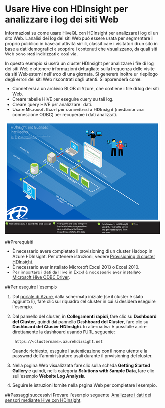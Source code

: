 <properties 
	pageTitle="Usare Hive con Hadoop per l'analisi dei log dei siti Web | Microsoft Azure" 
	description="Informazioni su come usare Hive con HDInsight per analizzare i log dei siti Web. Si userà un file di log come input in una tabella di HDInsight e HiveQL per eseguire query sui dati." 
	services="hdinsight" 
	documentationCenter="" 
	authors="nitinme" 
	manager="jhubbard" 
	editor="cgronlun"
	tags="azure-portal"/>

<tags 
	ms.service="hdinsight" 
	ms.workload="big-data" 
	ms.tgt_pltfrm="na" 
	ms.devlang="na" 
	ms.topic="article" 
	ms.date="05/17/2016" 
	ms.author="nitinme"/>

# Usare Hive con HDInsight per analizzare i log dei siti Web

Informazioni su come usare HiveQL con HDInsight per analizzare i log di un sito Web. L'analisi dei log dei siti Web può essere usata per segmentare il proprio pubblico in base ad attività simili, classificare i visitatori di un sito in base a dati demografici e scoprire i contenuti che visualizzano, da quali siti Web sono stati indirizzati e così via.

In questo esempio si userà un cluster HDInsight per analizzare i file di log dei siti Web e ottenere informazioni dettagliate sulla frequenza delle visite da siti Web esterni nell'arco di una giornata. Si genererà inoltre un riepilogo degli errori dei siti Web riscontrati dagli utenti. Si apprenderà come:

- Connettersi a un archivio BLOB di Azure, che contiene i file di log dei siti Web.
- Creare tabelle HIVE per eseguire query su tali log.
- Creare query HIVE per analizzare i dati.
- Usare Microsoft Excel per connettersi a HDInsight (mediante una connessione ODBC) per recuperare i dati analizzati.

![HDI.Samples.Website.Log.Analysis][img-hdi-weblogs-sample]

##Prerequisiti

- È necessario avere completato il provisioning di un cluster Hadoop in Azure HDInsight. Per ottenere istruzioni, vedere [Provisioning di cluster HDInsight][hdinsight-provision].
- È necessario aver installato Microsoft Excel 2013 o Excel 2010.
- Per importare i dati da Hive in Excel è necessario aver installato [Microsoft Hive ODBC Driver](http://www.microsoft.com/download/details.aspx?id=40886).


##Per eseguire l'esempio

1. Dal [portale di Azure](https://portal.azure.com/), dalla schermata iniziale (se il cluster è stato aggiunto lì), fare clic sul riquadro del cluster in cui si desidera eseguire l'esempio.

2. Dal pannello del cluster, in **Collegamenti rapidi**, fare clic su **Dashboard del Cluster**, quindi dal pannello **Dashboard del Cluster**, fare clic su **Dashboard del Cluster HDInsight**. In alternativa, è possibile aprire direttamente la dashboard usando l'URL seguente:

	 	https://<clustername>.azurehdinsight.net
	
	Quando richiesto, eseguire l'autenticazione con il nome utente e la password dell'amministratore usati durante il provisioning del cluster.
  
2. Nella pagina Web visualizzata fare clic sulla scheda **Getting Started Gallery** e quindi, nella categoria **Solutions with Sample Data**, fare clic sull'esempio **Website Log Analysis**.

3. Seguire le istruzioni fornite nella pagina Web per completare l'esempio.

##Passaggi successivi
Provare l'esempio seguente: [Analizzare i dati dei sensori mediante Hive con HDInsight](hdinsight-hive-analyze-sensor-data.md).


[hdinsight-provision]: hdinsight-provision-clusters.md
[hdinsight-sensor-data-sample]: ../hdinsight-use-hive-sensor-data-analysis.md

[img-hdi-weblogs-sample]: ./media/hdinsight-hive-analyze-website-log/hdinsight-weblogs-sample.png
 

<!---HONumber=AcomDC_0914_2016-->